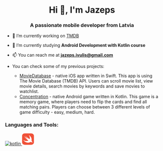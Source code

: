 <h1 align="center">Hi 👋, I'm Jazeps</h1>
<h3 align="center">A passionate mobile developer from Latvia</h3>

- 🔭 I’m currently working on [TMDB](https://github.com/ivulis/TMDB)

- 🌱 I’m currently studying **Android Development with Kotlin course**

- 📫 You can reach me at **jazeps.ivulis@gmail.com**

- You can check some of my previous projects:
  - [MovieDatabase](https://github.com/ivulis/MovieDatabase) - native iOS app written in Swift. This app is using The Movie Database (TMDB) API. Users can scroll movie list, view movie details, search movies by keywords and save movies to watchlist.
  - [Concentration](https://github.com/ivulis/Concentration) - native Android game written in Kotlin. This game is a memory game, where players need to flip the cards and find all matching pairs. Players can choose between 3 different levels of game difficulty - easy, medium, hard.

<h3 align="left">Languages and Tools:</h3>
<p align="left"> <a href="https://kotlinlang.org" target="_blank" rel="noreferrer"> <img src="https://www.vectorlogo.zone/logos/kotlinlang/kotlinlang-icon.svg" alt="kotlin" width="40" height="40"/> </a> <a href="https://developer.apple.com/swift/" target="_blank" rel="noreferrer"> <img src="https://raw.githubusercontent.com/devicons/devicon/master/icons/swift/swift-original.svg" alt="swift" width="40" height="40"/> </a> </p>
